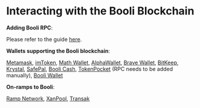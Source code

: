 # Interacting with the Booli Blockchain

**Adding Booli RPC**:&#x20;

Please refer to the guide [here](https://tutorials.booliscan.com/tutorials/network-tutorials/adding-fuse-network-to-metamask).



**Wallets supporting the Booli blockchain**:

[Metamask](https://metamask.io), [imToken](https://imtoken.im), [Math Wallet](https://mathwallet.org), [AlphaWallet](https://alphawallet.com), [Brave Wallet](https://brave.com/wallet/), [BitKeep](https://bitkeep.com/), [Krystal](https://krystal.app), [SafePal](https://safepal.io/), [Booli Cash](https://fuse.cash), [TokenPocket](https://www.tokenpocket.pro/en/) (RPC needs to be added manually), [Booli Wallet](https://play.google.com/store/apps/details?id=io.fuse.fusecash\&hl=en\&gl=US)



**On-ramps to Booli**:

[Ramp Network](https://ramp.network), [XanPool](https://xanpool.com/), [Transak](https://transak.com/)
